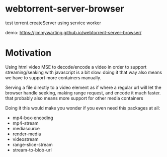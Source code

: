 # webtorrent-server-browser
test torrent.createServer using service worker

demo: https://jimmywarting.github.io/webtorrent-server-browser/

# Motivation
Using html video MSE to decode/encode a video in order to support streaming/seaking with javascript is a bit slow.
doing it that way also means we have to support more containers manually. 

Serving a file directly to a video element as if where a regular url will let the browser handle seeking, making range request, and encode it much faster. that probably also means more support for other media containers

Doing it this would make you wonder if you even need this packages at all:

- mp4-box-encoding
- mp4-stream
- mediasource
- render-media
- videostream
- range-slice-stream
- stream-to-blob-url
